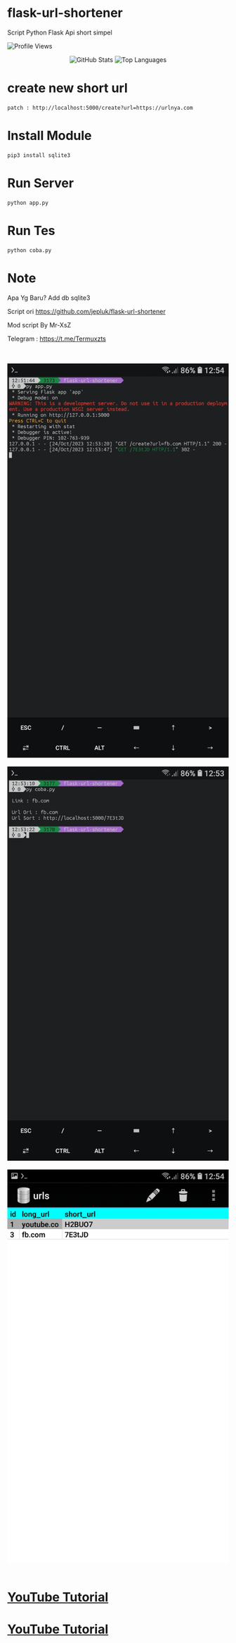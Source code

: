 # flask-url-shortener
Script Python Flask Api short simpel 

![Profile Views](https://komarev.com/ghpvc/?username=Mr-XsZ1&label=Profile+Views&style=flat-square&color=blue)

<!--START_SECTION:waka-->
<p align="center" height='130px'>
  <img src="https://github-readme-stats.vercel.app/api?username=Mr-XsZ1&show_icons=true&hide_title=true&include_all_commits=true&line_height=21&bg_color=0,64FFDA,64FFDA,A9EFDE,F2FFFC&count_public=true&theme=graywhite" alt="GitHub Stats"/>
  <img src="https://github-readme-stats.vercel.app/api/top-langs/?username=Mr-XsZ1&layout=compact&show_icons=true&bg_color=0,EFFDF9,CBFFF3,64FFDA&theme=graywhite&hide_title=true" alt="Top Languages"/>
</p>


# create new short url
```
patch : http://localhost:5000/create?url=https://urlnya.com
```
# Install Module

```
pip3 install sqlite3
```

# Run Server
```
python app.py
```

# Run Tes
```
python coba.py
```



# Note 
Apa Yg Baru?
Add db sqlite3 
 

Script ori https://github.com/jepluk/flask-url-shortener

Mod script By Mr-XsZ

Telegram : https://t.me/Termuxzts




<br><br>
<img src="https://github.com/Mr-XsZ1/flask-url-shortener/blob/main/ss/termux-server.jpg"/>
<br><br>
<img src="https://github.com/Mr-XsZ1/flask-url-shortener/blob/main/ss/Termux.jpg"/>
<br><br>
<img src="https://github.com/Mr-XsZ1/flask-url-shortener/blob/main/ss/SQLite.jpg"/>
<br><br>



<h1><a href ="https://youtube.com/@info-termux">YouTube Tutorial</a></h1>

<h1><a href ="https://youtube.com/@Mr-XsZ">YouTube Tutorial</a></h1>


